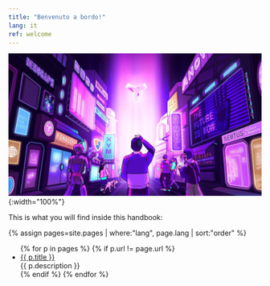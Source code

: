 ```yaml
---
title: "Benvenuto a bordo!"
lang: it
ref: welcome
---
```


![Welcome](../images/welcome.jpg){:width="100%"}

This is what you will find inside this handbook:

<!--
List all pages in the site which match the language of THIS page, sorted
by their "order" property, excluding THIS page.
 -->
{% assign pages=site.pages | where:"lang", page.lang | sort:"order" %}
<ul>
{% for p in pages %}
    {% if p.url != page.url %}
        <li>
            <a href="{{ p.url }}">{{ p.title }}</a><br/>
            {{ p.description }}
        </li>
    {% endif %}
{% endfor %}
</ul>
